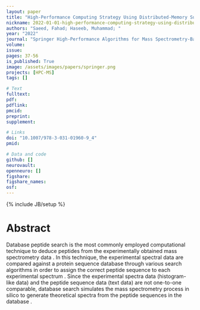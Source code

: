 ```yaml
---
layout: paper
title: "High-Performance Computing Strategy Using Distributed-Memory Supercomputers"
nickname: 2022-01-01-high-performance-computing-strategy-using-distributed-memory-supercomputers
authors: "Saeed, Fahad; Haseeb, Muhammad; "
year: "2022"
journal: "Springer High-Performance Algorithms for Mass Spectrometry-Based Omics"
volume: 
issue:
pages: 37-56
is_published: True
image: /assets/images/papers/springer.png
projects: [HPC-MS]
tags: []

# Text
fulltext:
pdf:
pdflink:
pmcid:
preprint: 
supplement:

# Links
doi: "10.1007/978-3-031-01960-9_4"
pmid:

# Data and code
github: []
neurovault:
openneuro: []
figshare:
figshare_names:
osf:
---
```

{% include JB/setup %}

# Abstract

Database peptide search is the most commonly employed computational technique to deduce peptides from the experimentally obtained mass spectrometry data . In this technique, the experimental spectral data are compared against a protein sequence database through various search algorithms in order to assign the correct peptide sequence to each experimental spectrum . Since the experimental spectra data (histogram-like data) and the peptide sequence data (text data) are not one-to-one comparable, database search simulates the mass spectrometry process in silico to generate theoretical spectra from the peptide sequences in the database .

